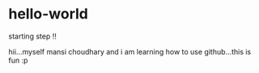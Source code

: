# hello-world
starting step !!


hii...myself mansi choudhary and i am learning how to use github...this is fun :p
